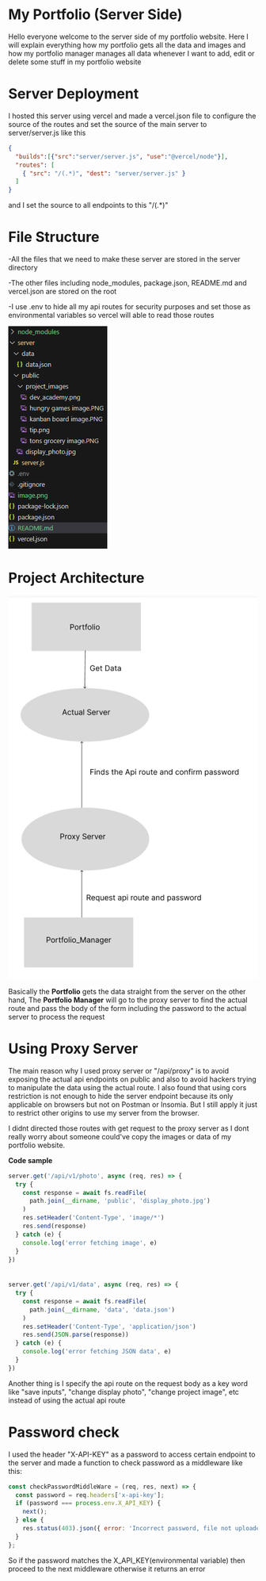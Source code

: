 # My Portfolio (Server Side)
Hello everyone welcome to the server side of my portfolio website. Here I will explain everything how my portfolio gets all the data and images and how my portfolio manager manages all data whenever I want to add, edit or delete some stuff in my portfolio website 

# Server Deployment
I hosted this server using vercel and made a vercel.json file to configure the source of the routes and set the source of the main server to server/server.js like this
```json
{
  "builds":[{"src":"server/server.js", "use":"@vercel/node"}],
  "routes": [
    { "src": "/(.*)", "dest": "server/server.js" }
  ]
}
```

and I set the source to all endpoints to this "/(.*)"

# File Structure
-All the files that we need to make these server are stored in the server directory

-The other files including node_modules, package.json, README.md and vercel.json are stored on the root

-I use .env to hide all my api routes for security purposes and set those as environmental variables so vercel will able to read those routes

![alt text](image-1.png)


# Project Architecture
![alt text](image-2.png)

Basically the <strong>Portfolio</strong> gets the data straight from the server on the other hand, The <strong>Portfolio Manager</strong> will go to the proxy server to find the actual route and pass the body of the form including the password to the actual server to process the request

# Using Proxy Server

The main reason why I used proxy server or "/api/proxy" is to avoid exposing the actual api endpoints on public and also to avoid hackers trying to manipulate the data using the actual route. I also found that using cors restriction is not enough to hide the server endpoint because its only applicable on browsers but not on Postman or Insomia. But I still apply it just to restrict other origins to use my server from the browser.

I didnt directed those routes with get request to the proxy server as I dont really worry about someone could've copy the images or data of my portfolio website.

<strong>Code sample</strong>
```javascript
server.get('/api/v1/photo', async (req, res) => {
  try {
    const response = await fs.readFile(
      path.join(__dirname, 'public', 'display_photo.jpg')
    )
    res.setHeader('Content-Type', 'image/*')
    res.send(response)
  } catch (e) {
    console.log('error fetching image', e)
  }
})


server.get('/api/v1/data', async (req, res) => {
  try {
    const response = await fs.readFile(
      path.join(__dirname, 'data', 'data.json')
    )
    res.setHeader('Content-Type', 'application/json')
    res.send(JSON.parse(response))
  } catch (e) {
    console.log('error fetching JSON data', e)
  }
})
```

Another thing is I specify the api route on the request body as a key word like  "save inputs", "change display photo", "change project image", etc instead of using the actual api route



# Password check

I used the header "X-API-KEY" as a password to access certain endpoint to the server and made a function to check password as a middleware like this:
```javascript
const checkPasswordMiddleWare = (req, res, next) => {
  const password = req.headers['x-api-key']; 
  if (password === process.env.X_API_KEY) {
    next();
  } else {
    res.status(403).json({ error: 'Incorrect password, file not uploaded.' });
  }
};
```
So if the password matches the X_API_KEY(environmental variable) then proceed to the next middleware otherwise it returns an error

